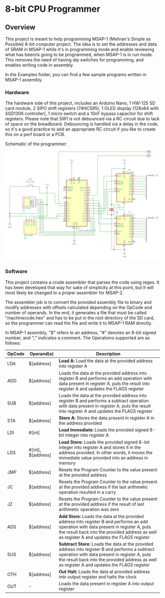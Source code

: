 # 8-bit CPU Programmer

## Overview
This project is meant to help programming MSAP-1 (Mehran's Simple as Possible) 8-bit computer project. The idea is to set the addresses and data of SRAM in MSAP-1 while it's in programming mode and enable reviewing what has been/is going to be programmed, when MSAP-1 is in run mode. This removes the need of having dip switches for programming, and enables writing code in assembly.

In the Examples folder, you can find a few sample programs written in MSAP-1 assembly.

### Hardware
The hardware side of this project, includes an Arduino Nano, 1 HW-125 SD card module, 2 SIPO shift registers (74HC595), 1 OLED display (128x64 with SSD1306 controller), 1 micro switch and a 10nF bypass capacitor for shift registers. Please note that SW1 is not debounced via a RC circuit due to lack of space on the breadboard. Debouncing is handled via a delay in the code, so it's a good practice to add an appropriate RC circuit if you like to create this on a perf board or a PCB.

Schematic of the programmer:
![SCH](https://github.com/mehrantsi/8-bit_CPU_Programmer/blob/main/Schematics/Schematic.png)

### Software
This project contains a crude assembler that parses the code using regex. It has been developed that way for sake of simplicity at this point, but It will most likely be changed to a proper assembler for MSAP-2.

The assembler job is to convert the provided assembly file to binary and modify addresses with offsets calculated depending on the OpCode and number of operands. In the end, it generates a file that must be called "machinecode.hex" and has to be put in the root directory of the SD card, so the programmer can read the file and write it to MSAP-1 RAM directly.

In MSAP-1 assembly, *"$"* refers to an address, *"#"* denotes an 8-bit signed number, and *";"* indicates a comment.
The Operations supported are as follows:

OpCode|Operand(s)|Description
-----|-----|-----
LDA|$[address]|**Load A:** Load the data at the provided address into register A
ADD|$[address]|Loads the data at the provided address into register B and performs an add operation with data present in register A, puts the result into register A and updates the FLAGS register
SUB|$[address]|Loads the data at the provided address into register B and performs a subtract operation with data present in register A, puts the result into register A and updates the FLAGS register
STA|$[address]|**Store A:** Stores the data present in register A in the address provided
LDI|#[int]|**Load Immediate:** Loads the provided signed 8-bit integer into register A
LDS|#[int], $[address]|**Load Store:** Loads the provided signed 8-bit integer into register A and stores it in the address provided. In other words, it moves the immediate value provided into an address in memory
JMP|$[address]|Resets the Program Counter to the value present at the provided address
JC|$[address]|Resets the Program Counter to the value present at the provided address if the last arithmetic operation resulted in a carry
JZ|$[address]|Resets the Program Counter to the value present at the provided address if the result of last arithmetic operation was zero
ADS|$[address]|**Add Store:** Loads the data at the provided address into register B and performs an add operation with data present in register A, puts the result back into the provided address as well as register A and updates the FLAGS register
SUS|$[address]|**Subtract Store:** Loads the data at the provided address into register B and performs a subtract operation with data present in register A, puts the result back into the provided address as well as register A and updates the FLAGS register
OTH|$[address]|**Out Halt:** Loads the data at provided address into output register and halts the clock
OUT|-|Loads the data present in register A into output register
